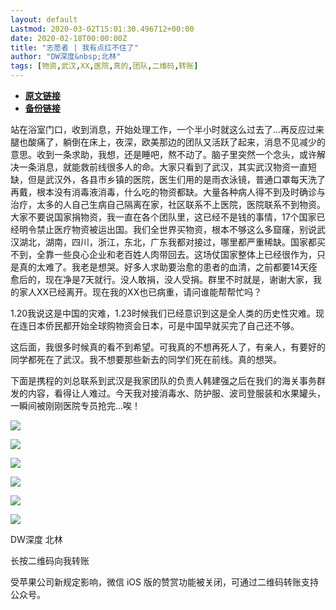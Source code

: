 ```yaml
---
layout: default
Lastmod: 2020-03-02T15:01:30.496712+00:00
date: 2020-02-18T00:00:00Z
title: "志愿者 | 我有点扛不住了"
author: "DW深度&nbsp;北林"
tags: [物资,武汉,XX,医院,真的,团队,二维码,转账]
---
```


* [**原文链接**](https://mp.weixin.qq.com/s/jFR-8Ive2lkNXtT3QayOng)
* [**备份链接**](https://archive.li/pbVrn)


站在浴室门口，收到消息，开始处理工作，一个半小时就这么过去了...再反应过来腿也酸痛了，躺倒在床上，夜深，欧美那边的团队又活跃了起来，消息不见减少的意思。收到一条求助，我想，还是睡吧，熬不动了。脑子里突然一个念头，或许解决一条消息，就能救前线很多人的命。大家只看到了武汉，其实武汉物资一直短缺，但是武汉外，各县市乡镇的医院，医生们用的是雨衣泳镜，普通口罩每天洗了再戴，根本没有消毒液消毒，什么吃的物资都缺。大量各种病人得不到及时确诊与治疗，太多的人自己生病自己隔离在家，社区联系不上医院，医院联系不到物资。大家不要说国家捐物资，我一直在各个团队里，这已经不是钱的事情，17个国家已经明令禁止医疗物资被运出国。我们全世界买物资，根本不够这么多窟窿，别说武汉湖北，湖南，四川，浙江，东北，广东我都对接过，哪里都严重稀缺。国家都买不到，全靠一些良心企业和老百姓人肉带回去。这场仗国家整体上已经很作为，只是真的太难了。我老是想哭。好多人求助要治愈的患者的血清，之前都要14天痊愈后的，现在净是7天就行。没人敢捐，没人受捐。群里不时就是，谢谢大家，我的家人XX已经离开。现在我的XX也已病重，请问谁能帮帮忙吗？

1.20我说这是中国的灾难，1.23时候我们已经意识到这是全人类的历史性灾难。现在连日本侨民都开始全球购物资会日本，可是中国早就买完了自己还不够。

这后面，我很多时候真的看不到希望。可我真的不想再死人了，有亲人，有要好的同学都死在了武汉。我不想要那些新去的同学们死在前线。真的想哭。

下面是携程的刘总联系到武汉是我家团队的负责人韩建强之后在我们的海关事务群发的内容，看得让人难过。今天我对接消毒水、防护服、波司登服装和水果罐头，一瞬间被刚刚医院专员抢完...唉！

![](/images/post/fa4dc7b413dd173444dbd2040e6a2df6.jpg)

![](/images/post/ab88511d59679f036a1ee8f0f0134c9b.jpg)

![](/images/post/eb56c2a4c9a97cff08fab098e340c214.jpg)

![](/images/post/7f840ca7b12b01c4262b9999ffe5ffc6.jpg)

![](/images/post/65a313634ded019ebad6d668f35f30ad.jpg)

![](/images/post/836cef8a14b5d191f0d7bb5ddd0f1393.jpg)

  

DW深度 北林

长按二维码向我转账

受苹果公司新规定影响，微信 iOS 版的赞赏功能被关闭，可通过二维码转账支持公众号。

